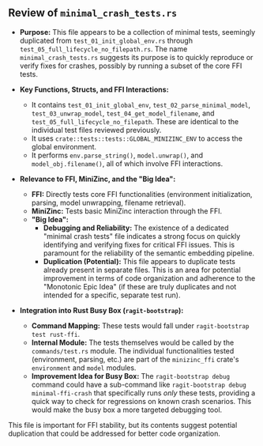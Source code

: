 ## Review of `minimal_crash_tests.rs`

*   **Purpose:** This file appears to be a collection of minimal tests, seemingly duplicated from `test_01_init_global_env.rs` through `test_05_full_lifecycle_no_filepath.rs`. The name `minimal_crash_tests.rs` suggests its purpose is to quickly reproduce or verify fixes for crashes, possibly by running a subset of the core FFI tests.
*   **Key Functions, Structs, and FFI Interactions:**
    *   It contains `test_01_init_global_env`, `test_02_parse_minimal_model`, `test_03_unwrap_model`, `test_04_get_model_filename`, and `test_05_full_lifecycle_no_filepath`. These are identical to the individual test files reviewed previously.
    *   It uses `crate::tests::tests::GLOBAL_MINIZINC_ENV` to access the global environment.
    *   It performs `env.parse_string()`, `model.unwrap()`, and `model_obj.filename()`, all of which involve FFI interactions.
*   **Relevance to FFI, MiniZinc, and the "Big Idea":**
    *   **FFI:** Directly tests core FFI functionalities (environment initialization, parsing, model unwrapping, filename retrieval).
    *   **MiniZinc:** Tests basic MiniZinc interaction through the FFI.
    *   **"Big Idea":**
        *   **Debugging and Reliability:** The existence of a dedicated "minimal crash tests" file indicates a strong focus on quickly identifying and verifying fixes for critical FFI issues. This is paramount for the reliability of the semantic embedding pipeline.
        *   **Duplication (Potential):** This file appears to duplicate tests already present in separate files. This is an area for potential improvement in terms of code organization and adherence to the "Monotonic Epic Idea" (if these are truly duplicates and not intended for a specific, separate test run).

*   **Integration into Rust Busy Box (`ragit-bootstrap`):**
    *   **Command Mapping:** These tests would fall under `ragit-bootstrap test rust-ffi`.
    *   **Internal Module:** The tests themselves would be called by the `commands/test.rs` module. The individual functionalities tested (environment, parsing, etc.) are part of the `minizinc_ffi` crate's `environment` and `model` modules.
    *   **Improvement Idea for Busy Box:** The `ragit-bootstrap debug` command could have a sub-command like `ragit-bootstrap debug minimal-ffi-crash` that specifically runs *only* these tests, providing a quick way to check for regressions on known crash scenarios. This would make the busy box a more targeted debugging tool.

This file is important for FFI stability, but its contents suggest potential duplication that could be addressed for better code organization.
